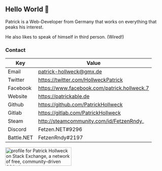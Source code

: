 ## Hello World 👋

Patrick is a Web-Developer from Germany that works on everything that peaks his interest.

He also likes to speak of himself in third person. (Wired!)

### Contact

| Key        | Value                                       |
|------------|---------------------------------------------|
| Email      | patrick-hollweck@gmx.de                     |
| Twitter    | https://twitter.com/HollweckPatrick         |
| Facebook   | https://www.facebook.com/patrick.hollweck.7 |
| Website    | https://patrickable.de                      |
| Github     | https://github.com/PatrickHollweck          |
| Gitlab     | https://gitlab.com/PatrickHollweck          |
| Steam      | http://steamcommunity.com/id/FetzenRndy_    |
| Discord    | Fetzen.NET#9296                             |
| Battle.NET | FetzenRndy#2197                             |

<a href="https://stackexchange.com/users/9070994">
  <img src="https://stackexchange.com/users/flair/9070994.png" width="208" height="58" alt="profile for Patrick Hollweck on Stack Exchange, a network of free, community-driven Q&amp;A sites" title="profile for Patrick Hollweck on Stack Exchange, a network of free, community-driven Q&amp;A sites">
</a>
